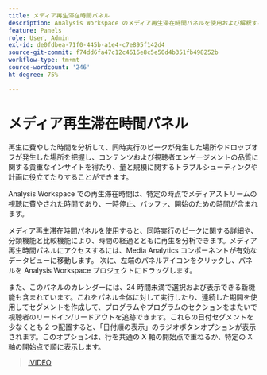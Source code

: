 ```yaml
---
title: メディア再生滞在時間パネル
description: Analysis Workspace のメディア再生滞在時間パネルを使用および解釈する方法。
feature: Panels
role: User, Admin
exl-id: de0fdbea-71f0-445b-a1e4-c7e895f142d4
source-git-commit: f74dd6fa47c12c4616e8c5e50d4b351fb498252b
workflow-type: tm+mt
source-wordcount: '246'
ht-degree: 75%

---
```


# メディア再生滞在時間パネル

再生に費やした時間を分析して、同時実行のピークが発生した場所やドロップオフが発生した場所を把握し、コンテンツおよび視聴者エンゲージメントの品質に関する貴重なインサイトを得たり、量と規模に関するトラブルシューティングや計画に役立てたりすることができます。

Analysis Workspace での再生滞在時間は、特定の時点でメディアストリームの視聴に費やされた時間であり、一時停止、バッファ、開始のための時間が含まれます。

メディア再生滞在時間パネルを使用すると、同時実行のピークに関する詳細や、分類機能と比較機能により、時間の経過とともに再生を分析できます。メディア再生時間パネルにアクセスするには、Media Analytics コンポーネントが有効なデータビューに移動します。 次に、左端のパネルアイコンをクリックし、パネルを Analysis Workspace プロジェクトにドラッグします。

また、このパネルのカレンダーには、24 時間未満で選択および表示できる新機能も含まれています。これをパネル全体に対して実行したり、連続した期間を使用してセグメントを作成して、プログラムやプログラムのセクションをまたいで視聴者のリードイン/リードアウトを追跡できます。これらの日付セグメントを少なくとも 2 つ配置すると、「日付順の表示」のラジオボタンオプションが表示されます。このオプションは、行を共通の X 軸の開始点で重ねるか、特定の X 軸の開始点で順に表示します。

>[!VIDEO](https://video.tv.adobe.com/v/338699)
